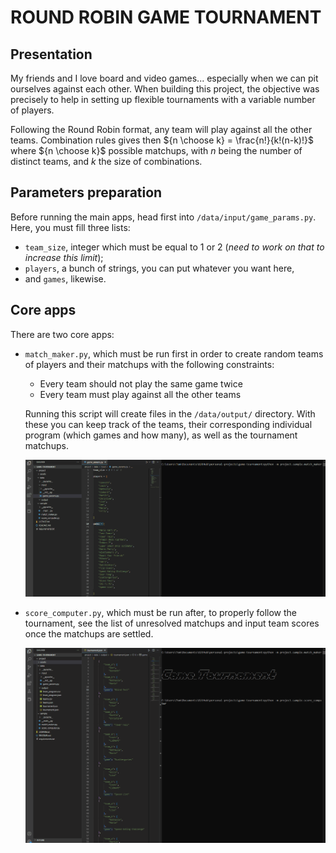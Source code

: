 # ROUND ROBIN GAME TOURNAMENT

## Presentation
My friends and I love board and video games... especially when we can pit ourselves against each other.
When building this project, the objective was precisely to help in setting up flexible tournaments with a variable number of players.

Following the Round Robin format, any team will play against all the other teams. Combination rules gives then ${n \choose k} = \frac{n!}{k!(n-k)!}$ where ${n \choose k}$ possible matchups, with $n$ being the number of distinct teams, and $k$ the size of combinations.

## Parameters preparation
Before running the main apps, head first into `/data/input/game_params.py`. Here, you must fill three lists:
* `team_size`, integer which must be equal to 1 or 2 (*_need to work on that to increase this limit_*);
* `players`, a bunch of strings, you can put whatever you want here,
* and `games`, likewise.

## Core apps
There are two core apps:
* `match_maker.py`, which must be run first in order to create random teams of players and their matchups with the following constraints:
    * Every team should not play the same game twice
    * Every team must play against all the other teams
 
  Running this script will create files in the `/data/output/` directory. With these you can keep track of the teams, their corresponding individual program (which games and how many), as well as the tournament matchups.


  ![Demo](project/assets/mm_demo.gif)

* `score_computer.py`, which must be run after, to properly follow the tournament, see the list of unresolved matchups and input team scores once the matchups are settled.
  
  
  ![Demo](project/assets/sc_demo.gif)


